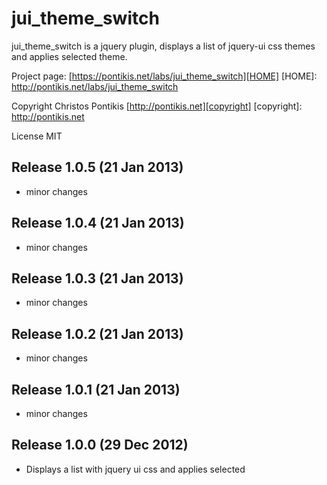 jui_theme_switch
================

jui_theme_switch is a jquery plugin, displays a list of jquery-ui css themes and applies selected theme.

Project page: [https://pontikis.net/labs/jui_theme_switch][HOME]
[HOME]: http://pontikis.net/labs/jui_theme_switch

Copyright Christos Pontikis [http://pontikis.net][copyright]
[copyright]: http://pontikis.net

License MIT

Release 1.0.5 (21 Jan 2013)
---------------------------
* minor changes


Release 1.0.4 (21 Jan 2013)
---------------------------
* minor changes


Release 1.0.3 (21 Jan 2013)
---------------------------
* minor changes


Release 1.0.2 (21 Jan 2013)
---------------------------
* minor changes


Release 1.0.1 (21 Jan 2013)
---------------------------
* minor changes


Release 1.0.0 (29 Dec 2012)
---------------------------
* Displays a list with jquery ui css and applies selected
